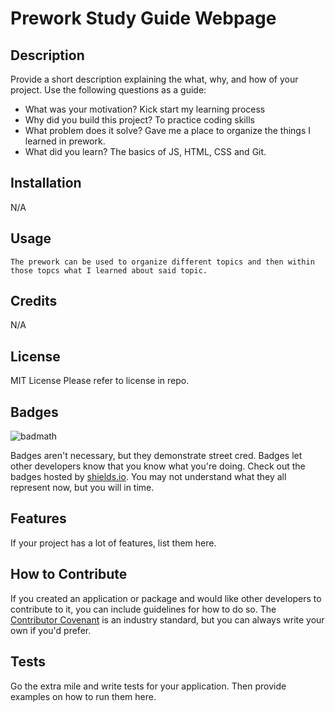 
 # Prework Study Guide Webpage

## Description

Provide a short description explaining the what, why, and how of your project. Use the following questions as a guide:

- What was your motivation? Kick start my learning process
- Why did you build this project? To practice coding skills
- What problem does it solve?
Gave me a place to organize the things I learned in prework.
- What did you learn?
The basics of JS, HTML, CSS and Git.

## Installation

N/A

## Usage

    The prework can be used to organize different topics and then within those topcs what I learned about said topic. 

## Credits

N/A

## License

MIT License
Please refer to license in repo. 

## Badges

![badmath](https://img.shields.io/github/languages/top/nielsenjared/badmath)

Badges aren't necessary, but they demonstrate street cred. Badges let other developers know that you know what you're doing. Check out the badges hosted by [shields.io](https://shields.io/). You may not understand what they all represent now, but you will in time.

## Features

If your project has a lot of features, list them here.

## How to Contribute

If you created an application or package and would like other developers to contribute to it, you can include guidelines for how to do so. The [Contributor Covenant](https://www.contributor-covenant.org/) is an industry standard, but you can always write your own if you'd prefer.

## Tests

Go the extra mile and write tests for your application. Then provide examples on how to run them here.